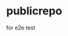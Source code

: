 # publicrepo
for e2e test































































































































































































































































































































































































































































































































































































































































































































































































































































































































































































































































































































































































































































































































































































































































































































































































































































































































































































































































































































































































































































































































































































































































































































































































































































































































































































































































































































































































































































































































































































































































































































































































































































































































































































































































































































































































































































































































































































































































































































































































































